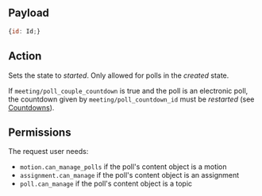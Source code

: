 ## Payload
```js
{id: Id;}
```

## Action
Sets the state to *started*. Only allowed for polls in the *created* state.

If `meeting/poll_couple_countdown` is true and the poll is an electronic poll, the countdown given by `meeting/poll_countdown_id` must be *restarted* (see [Countdowns](https://github.com/OpenSlides/OpenSlides/wiki/Countdowns#restart-a-countdown)).

## Permissions
The request user needs:
- `motion.can_manage_polls` if the poll's content object is a motion
- `assignment.can_manage` if the poll's content object is an assignment
- `poll.can_manage` if the poll's content object is a topic
